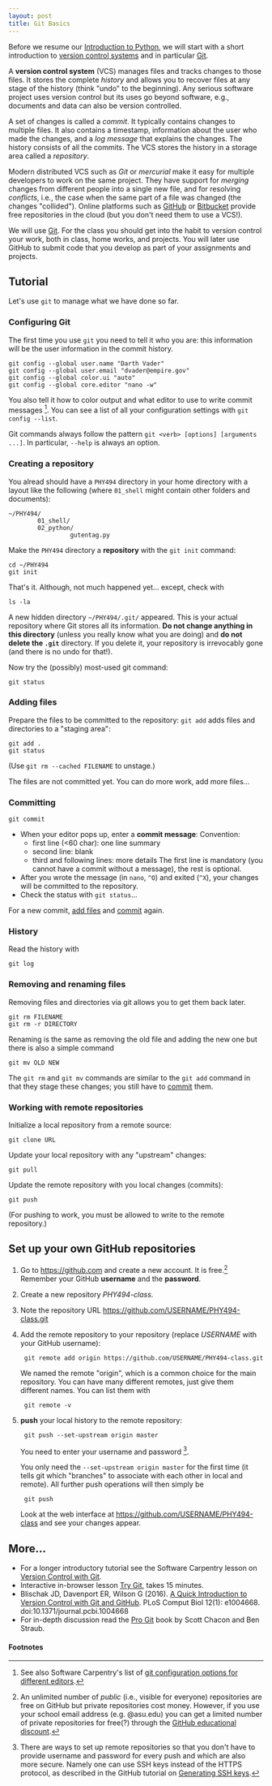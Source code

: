 ```yaml
---
layout: post
title: Git Basics
---
```


Before we resume our
[Introduction to Python]({{site.baseurl}}/2016/01/19/02_Introduction_to_Python/),
we will start with a short introduction to
[version control systems](http://swcarpentry.github.io/git-novice/reference.html#version-control)
and in particular [Git](https://git-scm.com/).

A **version control system** (VCS) manages files and tracks changes to
those files. It stores the complete *history* and allows you to
recover files at any stage of the history (think "undo" to the
beginning). Any serious software project uses version control but its
uses go beyond software, e.g., documents and data can also be version
controlled.

A set of changes is called a *commit*. It typically contains changes
to multiple files. It also contains a timestamp, information about
the user who made the changes, and a *log message* that explains the
changes. The history consists of all the commits. The VCS stores the
history in a storage area called a *repository*.

Modern distributed VCS such as *Git* or *mercurial* make it easy for
multiple developers to work on the same project. They have support for
*merging* changes from different people into a single new file, and
for resolving *conflicts*, i.e., the case when the same part of a file
was changed (the changes "collided"). Online platforms such as
[GitHub](https://github.com) or [Bitbucket](https://bitbucket.org/)
provide free repositories in the cloud (but you don't need them to use
a VCS!).

We will use [Git](https://git-scm.com/). For the class you should get
into the habit to version control your work, both in class, home
works, and projects. You will later use GitHub to submit code that you
develop as part of your assignments and projects.

## Tutorial
Let's use `git` to manage what we have done so far.

### Configuring Git ###

The first time you use `git` you need to tell it who you are: this
information will be the user information in the commit history.

~~~
git config --global user.name "Darth Vader"
git config --global user.email "dvader@empire.gov"
git config --global color.ui "auto"
git config --global core.editor "nano -w"
~~~

You also tell it how to color output and what editor to use to write
commit messages [^1]. You can see a list of all your configuration
settings with `git config --list`.


Git commands always follow the pattern `git <verb> [options]
[arguments ...]`. In particular, `--help` is always an option.


### Creating a repository ###

You alread should have a `PHY494` directory in your home directory
with a layout like the following (where `01_shell` might contain
other folders and documents):

~~~
~/PHY494/
        01_shell/
        02_python/
		         gutentag.py
~~~

Make the `PHY494` directory a **repository** with the `git init` command:

~~~
cd ~/PHY494
git init
~~~

That's it. Although, not much happened yet... except, check with

~~~
ls -la
~~~

A new hidden directory `~/PHY494/.git/` appeared. This is your actual
repository where Git stores all its information. **Do not change
anything in this directory** (unless you really know what you are
doing) and **do not delete the `.git`** directory. If you delete it,
your repository is irrevocably gone (and there is no undo for that!).

Now try the (possibly) most-used git command:

~~~
git status
~~~


### Adding files ###

Prepare the files to be committed to the repository: `git add` adds
files and directories to a "staging area":

~~~
git add .
git status
~~~

(Use `git rm --cached FILENAME` to unstage.)

The files are not committed yet. You can do more work, add more files...


### Committing ###

~~~
git commit
~~~

* When your editor pops up, enter a **commit message**: Convention:
  - first line (<60 char): one line summary
  - second line: blank
  - third and following lines: more details
  The first line is mandatory (you cannot have a commit without a
  message), the rest is optional.
* After you wrote the message (in `nano`, `^O`) and exited (`^X`),
  your changes will be committed to the repository.
* Check the status with `git status`...

For a new commit, [add files](#adding-files) and [commit](#committing)
again.

### History

Read the history with

~~~
git log
~~~


### Removing and renaming files

Removing files and directories via git allows you to get them back later.

~~~
git rm FILENAME
git rm -r DIRECTORY
~~~

Renaming is the same as removing the old file and adding the new one
but there is also a simple command

~~~
git mv OLD NEW
~~~

The `git rm` and `git mv` commands are similar to the `git add`
command in that they stage these changes; you still have to
[commit](#committing) them.


### Working with remote repositories

Initialize a local repository from a remote source:

~~~
git clone URL
~~~

Update your local repository with any "upstream" changes:

~~~
git pull
~~~

Update the remote repository with you local changes (commits):

~~~
git push
~~~

(For pushing to work, you must be allowed to write to the remote
repository.)

## Set up your own GitHub repositories

1. Go to <https://github.com> and create a new account. It is
   free.[^2] Remember your
   GitHub **username** and the **password**.
2. Create a new repository *PHY494-class*.
3. Note the repository URL
   https://github.com/USERNAME/PHY494-class.git
4. Add the remote repository to your repository (replace *USERNAME*
   with your GitHub username):

        git remote add origin https://github.com/USERNAME/PHY494-class.git

   We named the remote "origin", which is a common choice for the main
   repository. You can have many different remotes, just give them
   different names. You can list them with

		git remote -v

5. **push** your local history to the remote repository:

		git push --set-upstream origin master

   You need to enter your username and password [^3].

   You only need the `--set-upstream origin master` for the first time
   (it tells git which "branches" to associate with each other in
   local and remote). All further push operations will then simply be

		git push

   Look at the web interface at
   https://github.com/USERNAME/PHY494-class and see your changes appear.


## More... ##

* For a longer introductory tutorial see the Software Carpentry lesson on
  [Version Control with Git](http://swcarpentry.github.io/git-novice/).
* Interactive in-browser lesson [Try Git](http://try.github.com/),
  takes 15 minutes.
* Blischak JD, Davenport ER, Wilson G
  (2016). [A Quick Introduction to Version Control with Git and GitHub](http://journals.plos.org/ploscompbiol/article?id=10.1371/journal.pcbi.1004668). PLoS
  Comput Biol 12(1): e1004668. doi:10.1371/journal.pcbi.1004668 
* For in-depth discussion read the
  [Pro Git](https://git-scm.com/book/) book by Scott Chacon and Ben
  Straub.
  

#### Footnotes

[^1]:

     See also Software Carpentry's list of
     [git configuration options for different editors](http://swcarpentry.github.io/git-novice/02-setup.html).
	 
[^2]:

     An unlimited number of *public* (i.e., visible for everyone)
     repositories are free on GitHub but private repositories cost
     money. However, if you use your school email address
     (e.g. @asu.edu) you can get a limited number of private
     repositories for free(?) through the
     [GitHub educational discount](https://help.github.com/articles/discounted-private-accounts/).
	 
[^3]:

     There are ways to set up remote repositories so that you don't
     have to provide username and password for every push and which
     are also more secure. Namely one can use SSH keys instead of the
     HTTPS protocol, as described in the GitHub tutorial on
     [Generating SSH keys](https://help.github.com/articles/generating-ssh-keys/).
